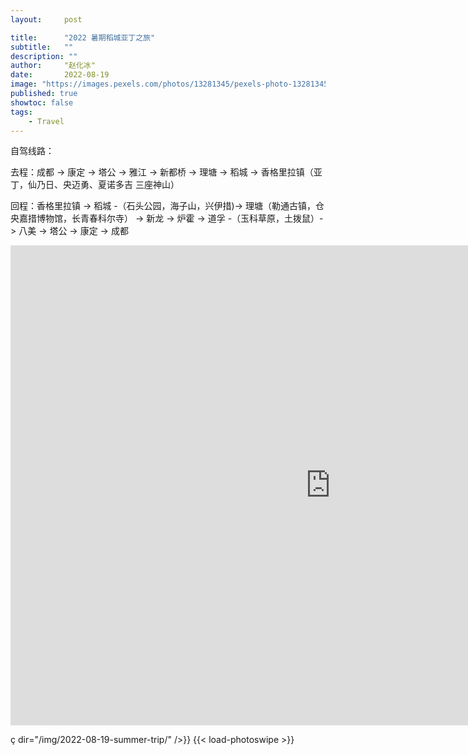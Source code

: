 ```yaml
---
layout:     post

title:      "2022 暑期稻城亚丁之旅"
subtitle:   ""
description: ""
author:     "赵化冰"
date:       2022-08-19
image: "https://images.pexels.com/photos/13281345/pexels-photo-13281345.jpeg?auto=compress&cs=tinysrgb&w=1260&h=750&dpr=2"
published: true
showtoc: false
tags:
    - Travel
---
```


自驾线路：

去程：成都 -> 康定 -> 塔公 -> 雅江 -> 新都桥 -> 理塘 -> 稻城 -> 香格里拉镇（亚丁，仙乃日、央迈勇、夏诺多吉 三座神山）

回程：香格里拉镇 -> 稻城 -（石头公园，海子山，兴伊措)-> 理塘（勒通古镇，仓央嘉措博物馆，长青春科尔寺） -> 新龙 -> 炉霍 -> 道孚 -（玉科草原，土拨鼠）-> 八美 -> 塔公 -> 康定 -> 成都

<iframe src="https://www.google.com/maps/d/embed?mid=1bG_61nZUmKeRbch4okgKD2e_G8xYQ1s&ehbc=2E312F" width="1024" height="768" frameborder="0" allowfullscreen="true" mozallowfullscreen="true" webkitallowfullscreen="true"></iframe>

ç dir="/img/2022-08-19-summer-trip/" />}} {{< load-photoswipe >}}